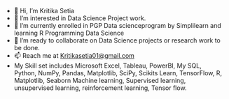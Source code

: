 - 👋 Hi, I’m Kritika Setia
- 👀 I’m interested in Data Science Project work.
- 🌱 I’m currently enrolled in PGP Data scienceprogram by Simplilearn and learning R Programming Data Science
- 💞️ I’m ready to collaborate on Data Science projects or research work to be done.
- 📫 Reach me at Kritikasetia01@gmail.com
- My Skill set includes Microsoft Excel, Tableau, PowerBI, My SQL, Python, NumPy, Pandas, Matplotlib, SciPy, Scikits Learn, TensorFlow, R, Matplotlib, Seaborn Machine learning, Supervised learning, unsupervised learning, reinforcement learning, Tensor flow. 


<!---
Kritika_Setia/kritikasetia01 is a ✨ special ✨ repository because its `README.md` (this file) appears on your GitHub profile.
You can click the Preview link to take a look at your changes.
--->

